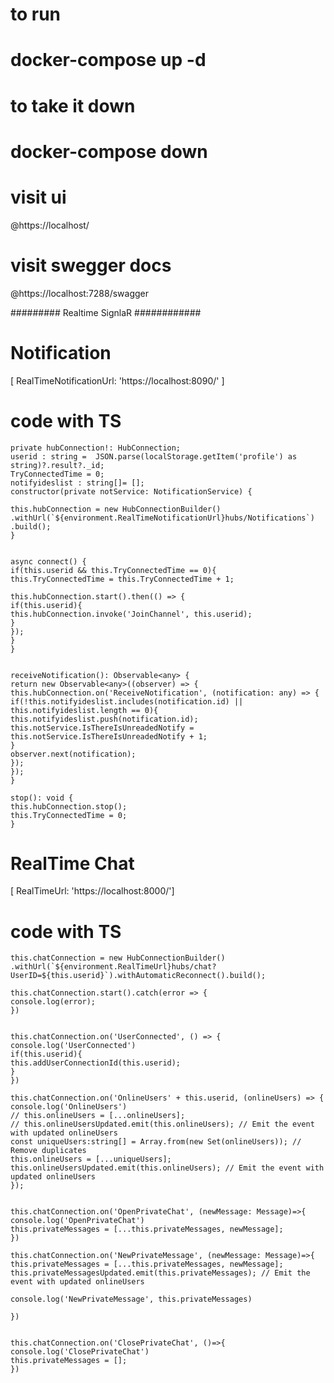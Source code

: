 
# to run

# docker-compose up -d


# to take it down

# docker-compose down 


# visit ui

@https://localhost/


# visit swegger docs

@https://localhost:7288/swagger


######### Realtime SignlaR ############

# Notification

[  RealTimeNotificationUrl: 'https://localhost:8090/'  ]



# code with TS

    private hubConnection!: HubConnection;
    userid : string =  JSON.parse(localStorage.getItem('profile') as string)?.result?._id;
    TryConnectedTime = 0;
    notifyideslist : string[]= [];
    constructor(private notService: NotificationService) {

    this.hubConnection = new HubConnectionBuilder()
    .withUrl(`${environment.RealTimeNotificationUrl}hubs/Notifications`)
    .build();  
    }


    async connect() {
    if(this.userid && this.TryConnectedTime == 0){
    this.TryConnectedTime = this.TryConnectedTime + 1;

    this.hubConnection.start().then(() => {
    if(this.userid){
    this.hubConnection.invoke('JoinChannel', this.userid);
    }
    });
    }
    }


    receiveNotification(): Observable<any> {
    return new Observable<any>((observer) => {
    this.hubConnection.on('ReceiveNotification', (notification: any) => {
    if(!this.notifyideslist.includes(notification.id) || this.notifyideslist.length == 0){
    this.notifyideslist.push(notification.id);
    this.notService.IsThereIsUnreadedNotify = this.notService.IsThereIsUnreadedNotify + 1;
    }
    observer.next(notification);
    });
    });
    }

    stop(): void {
    this.hubConnection.stop();
    this.TryConnectedTime = 0;
    }


# RealTime Chat

[  RealTimeUrl: 'https://localhost:8000/']

# code with TS

    this.chatConnection = new HubConnectionBuilder()
    .withUrl(`${environment.RealTimeUrl}hubs/chat?UserID=${this.userid}`).withAutomaticReconnect().build();

    this.chatConnection.start().catch(error => {
    console.log(error);
    })


    this.chatConnection.on('UserConnected', () => {
    console.log('UserConnected')
    if(this.userid){
    this.addUserConnectionId(this.userid);
    }
    })

    this.chatConnection.on('OnlineUsers' + this.userid, (onlineUsers) => {
    console.log('OnlineUsers')
    // this.onlineUsers = [...onlineUsers];
    // this.onlineUsersUpdated.emit(this.onlineUsers); // Emit the event with updated onlineUsers     
    const uniqueUsers:string[] = Array.from(new Set(onlineUsers)); // Remove duplicates
    this.onlineUsers = [...uniqueUsers];
    this.onlineUsersUpdated.emit(this.onlineUsers); // Emit the event with updated onlineUsers
    });


    this.chatConnection.on('OpenPrivateChat', (newMessage: Message)=>{
    console.log('OpenPrivateChat')
    this.privateMessages = [...this.privateMessages, newMessage];
    })

    this.chatConnection.on('NewPrivateMessage', (newMessage: Message)=>{
    this.privateMessages = [...this.privateMessages, newMessage];
    this.privateMessagesUpdated.emit(this.privateMessages); // Emit the event with updated onlineUsers

    console.log('NewPrivateMessage', this.privateMessages)

    })


    this.chatConnection.on('ClosePrivateChat', ()=>{
    console.log('ClosePrivateChat')
    this.privateMessages = [];
    })






